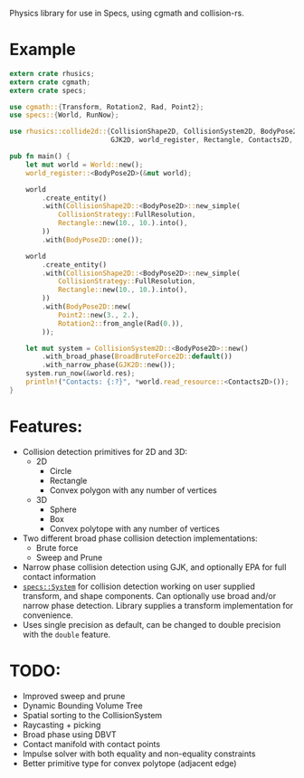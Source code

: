 Physics library for use in Specs, using cgmath and collision-rs.

# Example

```rust
extern crate rhusics;
extern crate cgmath;
extern crate specs;

use cgmath::{Transform, Rotation2, Rad, Point2};
use specs::{World, RunNow};

use rhusics::collide2d::{CollisionShape2D, CollisionSystem2D, BodyPose2D, BroadBruteForce2D,
                         GJK2D, world_register, Rectangle, Contacts2D, CollisionStrategy};

pub fn main() {
    let mut world = World::new();
    world_register::<BodyPose2D>(&mut world);

    world
        .create_entity()
        .with(CollisionShape2D::<BodyPose2D>::new_simple(
            CollisionStrategy::FullResolution,
            Rectangle::new(10., 10.).into(),
        ))
        .with(BodyPose2D::one());

    world
        .create_entity()
        .with(CollisionShape2D::<BodyPose2D>::new_simple(
            CollisionStrategy::FullResolution,
            Rectangle::new(10., 10.).into(),
        ))
        .with(BodyPose2D::new(
            Point2::new(3., 2.),
            Rotation2::from_angle(Rad(0.)),
        ));

    let mut system = CollisionSystem2D::<BodyPose2D>::new()
        .with_broad_phase(BroadBruteForce2D::default())
        .with_narrow_phase(GJK2D::new());
    system.run_now(&world.res);
    println!("Contacts: {:?}", *world.read_resource::<Contacts2D>());
}
```

# Features:

* Collision detection primitives for 2D and 3D:
  * 2D
    * Circle
    * Rectangle
    * Convex polygon with any number of vertices
  * 3D
    * Sphere
    * Box
    * Convex polytope with any number of vertices
* Two different broad phase collision detection implementations:
  * Brute force
  * Sweep and Prune
* Narrow phase collision detection using GJK, and optionally EPA for full contact information
* [`specs::System`](https://docs.rs/specs/0.9.5/specs/trait.System.html) for collision
  detection working on user supplied transform, and shape components.
  Can optionally use broad and/or narrow phase detection.
  Library supplies a transform implementation for convenience.
* Uses single precision as default, can be changed to double precision with the `double`
  feature.

# TODO:

* Improved sweep and prune
* Dynamic Bounding Volume Tree
* Spatial sorting to the CollisionSystem
* Raycasting + picking
* Broad phase using DBVT
* Contact manifold with contact points
* Impulse solver with both equality and non-equality constraints
* Better primitive type for convex polytope (adjacent edge)
